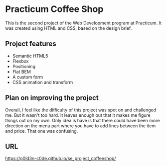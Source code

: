 # Practicum Coffee Shop

This is the second project of the Web Development program at Practicum. It was created using HTML and CSS, based on the design brief.

## Project features

- Semantic HTML5
- Flexbox
- Positioning
- Flat BEM
- A custom form
- CSS animation and transform

## Plan on improving the project

Overall, I feel like the difficulty of this project was spot on and challenged me. But it wasn't too hard. It leaves enough out that it makes me figure things out on my own. Only idea is have is that there could have been more direction on the menu part where you have to add lines between the item and price. That one was confusing.

## URL

https://g0ld3n-c0de.github.io/se_project_coffeeshop/
